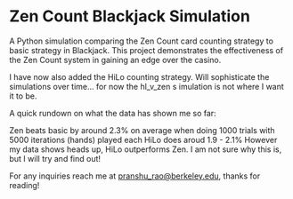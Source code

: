 # Zen Count Blackjack Simulation

A Python simulation comparing the Zen Count card counting strategy to basic strategy in Blackjack. 
This project demonstrates the effectiveness of the Zen Count system in gaining an edge over the casino.

I have now also added the HiLo counting strategy. Will sophisticate the simulations over time... for now the hl_v_zen s
imulation is not where I want it to be.

A quick rundown on what the data has shown me so far:

Zen beats basic by around 2.3% on average when doing 1000 trials with 5000 iterations (hands) played each
HiLo does aroud 1.9 - 2.1%
However my data shows heads up, HiLo outperforms Zen. I am not sure why this is, but I will try and find out!

For any inquiries reach me at pranshu_rao@berkeley.edu, thanks for reading!
